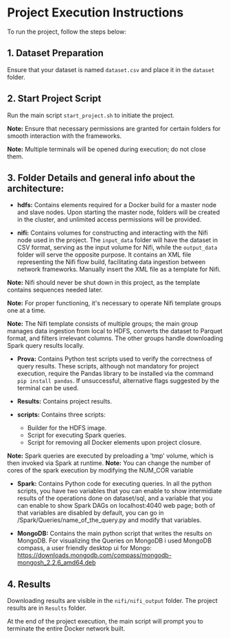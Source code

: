 # Project Execution Instructions

To run the project, follow the steps below:

## 1. Dataset Preparation
Ensure that your dataset is named `dataset.csv` and place it in the `dataset` folder.

## 2. Start Project Script
Run the main script `start_project.sh` to initiate the project.

**Note:** Ensure that necessary permissions are granted for certain folders for smooth interaction with the frameworks.

**Note:** Multiple terminals will be opened during execution; do not close them.

## 3. Folder Details and general info about the architecture:
- **hdfs:** Contains elements required for a Docker build for a master node and slave nodes. Upon starting the master node, folders will be created in the cluster, and unlimited access permissions will be provided.

- **nifi:** Contains volumes for constructing and interacting with the Nifi node used in the project. The `input_data` folder will have the dataset in CSV format, serving as the input volume for Nifi, while the `output_data` folder will serve the opposite purpose. It contains an XML file representing the Nifi flow build, facilitating data ingestion between network frameworks. Manually insert the XML file as a template for Nifi.

**Note:** Nifi should never be shut down in this project, as the template contains sequences needed later.

**Note:** For proper functioning, it's necessary to operate Nifi template groups one at a time.

**Note:** The Nifi template consists of multiple groups; the main group manages data ingestion from local to HDFS, converts the dataset to Parquet format, and filters irrelevant columns. The other groups handle downloading Spark query results locally.

- **Prova:** Contains Python test scripts used to verify the correctness of query results. These scripts, although not mandatory for project execution, require the Pandas library to be installed via the command `pip install pandas`. If unsuccessful, alternative flags suggested by the terminal can be used.

- **Results:** Contains project results.

- **scripts:** Contains three scripts:
    - Builder for the HDFS image.
    - Script for executing Spark queries.
    - Script for removing all Docker elements upon project closure.

**Note:** Spark queries are executed by preloading a 'tmp' volume, which is then invoked via Spark at runtime.
**Note:** You can change the number of cores of the spark execution by modifying the NUM_COR variable

- **Spark:** Contains Python code for executing queries. In all the python scripts, you have two variables that you can enable to show intermidiate results of the operations done on dataset/sql, and a variable that you can enable to show Spark DAGs on localhost:4040 web page; both of that variables are disabled by default, you can go in /Spark/Queries/name_of_the_query.py and modify that variables.

- **MongoDB:** Contains the main python script that writes the results on MongoDB. For visualizing the Queries on MongoDB i used MongoDB compass, a user friendly desktop ui for Mongo: https://downloads.mongodb.com/compass/mongodb-mongosh_2.2.6_amd64.deb

## 4. Results

Downloading results are visible in the `nifi/nifi_output` folder. The project results are in `Results` folder.



At the end of the project execution, the main script will prompt you to terminate the entire Docker network built.

